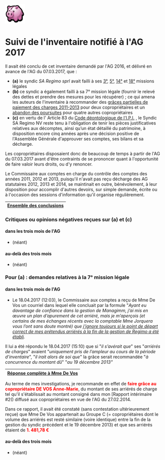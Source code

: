 <link rel="stylesheet" href="normal4.css">

![](icon_earn.png)

# Suivi de l'inventaire notifié à l'AG 2017

Il avait  été conclu de cet inventaire demandé par l'AG 2016, et délivré en avance de l'AG du 07.03.2017, que :

* **(a)** le syndic *SA Regimo sprl* avait failli à ses [3°](https://sites.google.com/site/brab80invent2016/lien-contractuel-non-autorise-par-l-ag), [5°](https://sites.google.com/site/brab80invent2016/conclusions---comptes-financiers), [14°](https://sites.google.com/site/brab80invent2016/surfacturations-de-mazout-de-chauffage) et [18°](https://sites.google.com/site/brab80invent2016/respect-du-budget) missions légales
* **(b)** ce syndic a également failli à sa 7° mission légale (fournir le relevé des dettes et prendre des mesures pour les récupérer) ; ce qui amena les auteurs de l'inventaire à recommander des [grâces partielles de paiement des charges 2011-2013](https://sites.google.com/site/brab80invent2016/rectification-de-charges-de-coproprietaires-individuels) pour deux copropriétaires et un [abandon des poursuites](https://sites.google.com/site/brab80invent2016/abandon-des-poursuites-aupres-des-debiteurs) pour  quatre autres copropriétaires 
* **(c)** en vertu de l' Article 83 du [Code déontologique de l'I.P.I.](http://www.ipi.be/lagent-immobilier/la-deontologie-de-lagent-immobilier) , le Syndic SA Regimo NV reste tenu à l'obligation de tenir les pièces justificatives relatives aux décomptes, ainsi qu’un état détaillé du patrimoine, à disposition encore cinq années après une décision positive de l'Assemblée Générale d'approuver ses comptes, ses bilans et sa décharge.

Les copropriétaires disposaient donc de beaucoup de temps à partir de l'AG du 07.03.2017 avant d'être contraints de se prononcer quant à l'opportunité de faire valoir leurs droits, ou d'y renoncer.

Le Commissaire aux comptes en charge du contrôle des comptes des années 2011, 2012 et 2013, puisqu'il n'avait pas reçu décharge des AG statutaires 2012, 2013 et 2014, se maintinait en outre, bénévolement, à leur disposition pour accomplir d'autres devoirs, sur simple demande, écrite ou à l'occasion des sessions d'information qu'il organise régulièrement.

| [Ensemble des conclusions](https://sites.google.com/site/brab80invent2016/conclusions) |
| --- |

### Critiques ou opinions négatives reçues sur (a) et (c)

#### dans les trois mois de l'AG

* (néant)

#### au-delà des trois mois

* (néant)

### Pour (a)  : demandes relatives à la 7° mission légale 

#### dans les trois mois de l'AG

* Le 18.04.2017 (12:03), le Commissaire aux comptes a reçu de Mme De Vos un courriel dans lequel elle concluait par la formule "*Ayant eu davantage de confiance dans la gestion de Managimm, j’ai mis en &oelig;uvre un plan d’apurement de cet arriéré, mais je m’aperçois (et certains de mes échanges récents avec la comptable Mme Jorquera vous l’ont sans doute montré) que <u>j’ignore toujours si le point de départ correct de mes prétendus arriérés à la fin de la gestion de Regimo a été établi</u>.* 

Il lui a été répondu le 18.04.2017 (15:10) que si "*il s’avérait que*" ses "*arriérés de charges*" avaient "*uniquement pris de l’ampleur au cours de la période d’inventaire*", "*il irait alors de soi que*" la grâce serait recommandée "*à concurrence du montant dû*" "*au 19 décembre 2013"*

| [Réponse complète à Mme De Vos](http://nimb.ws/g0MNLf) |
| --- |

Au terme de mes investigations, je recommande en effet de <font color="red"><b>faire grâce au copropriétaire DE VOS Anne-Marie</b></font>, du montant de ses arriérés de charge tel qu'il s'établissait au montant consigné dans mon [Rapport intérimaire #2() diffusé aux copropriétaires en vue de l'AG du 27.02.2014.

Dans ce rapport, il avait été constaté (sans contestation ultérieurement reçue) que Mme De Vos appartenait au Groupe C (=  copropriétaires dont le volume des arriérés est resté similaire (voire identique) entre la fin de la gestion du syndic précédent et le 19 décembre 2013) et que ses arriérés étaient de <font color="red"><b>1. 481,78 &euro;</b></font>

#### au-delà des trois mois

* (néant)
